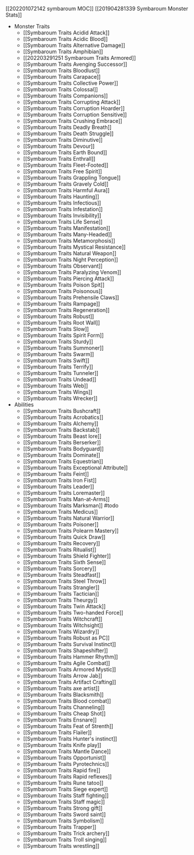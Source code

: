 [[202201072142 symbaroum MOC]]
[[201904281339 Symbaroum Monster Stats]]

- Monster Traits
	- [[Symbaroum Traits Acidid Attack]]
	- [[Symbaroum Traits Acidic Blood]]
	- [[Symbaroum Traits Alternative Damage]]
	- [[Symbaroum Traits Amphibian]]
	- [[202203291251 Symbaroum Traits Armored]]
	- [[Symbaroum Traits Avenging Successor]]
	- [[Symbaroum Traits Bloodlust]]
	- [[Symbaroum Traits Carapace]]
	- [[Symbaroum Traits Collective Power]]
	- [[Symbaroum Traits Colossal]]
	- [[Symbaroum Traits Companions]]
	- [[Symbaroum Traits Corrupting Attack]]
	- [[Symbaroum Traits Corruption Hoarder]]
	- [[Symbaroum Traits Corruption Sensitive]]
	- [[Symbaroum Traits Crushing Embrace]]
	- [[Symbaroum Traits Deadly Breath]]
	- [[Symbaroum Traits Death Struggle]]
	- [[Symbaroum Traits Diminutive]]
	- [[Symbaroum Traits Devour]]
	- [[Symbaroum Traits Earth Bound]]
	- [[Symbaroum Traits Enthrall]]
	- [[Symbaroum Traits Fleet-Footed]]
	- [[Symbaroum Traits Free Spirit]]
	- [[Symbaroum Traits Grappling Tongue]]
	- [[Symbaroum Traits Gravely Cold]]
	- [[Symbaroum Traits Harmful Aura]]
	- [[Symbaroum Traits Haunting]]
	- [[Symbaroum Traits Infectious]]
	- [[Symbaroum Traits Infestation]]
	- [[Symbaroum Traits Invisibility]]
	- [[Symbaroum Traits Life Sense]]
	- [[Symbaroum Traits Manifestation]]
	- [[Symbaroum Traits Many-Headed]]
	- [[Symbaroum Traits Metamorphosis]]
	- [[Symbaroum Traits Mystical Resistance]]
	- [[Symbaroum Traits Natural Weapon]]
	- [[Symbaroum Traits Night Perception]]
	- [[Symbaroum Traits Observant]]
	- [[Symbaroum Traits Paralyzing Venom]]
	- [[Symbaroum Traits Piercing Attack]]
	- [[Symbaroum Traits Poison Spit]]
	- [[Symbaroum Traits Poisonous]]
	- [[Symbaroum Traits Prehensile Claws]]
	- [[Symbaroum Traits Rampage]]
	- [[Symbaroum Traits Regeneration]]
	- [[Symbaroum Traits Robust]]
	- [[Symbaroum Traits Root Wall]]
	- [[Symbaroum Traits Slow]]
	- [[Symbaroum Traits Spirit Form]]
	- [[Symbaroum Traits Sturdy]]
	- [[Symbaroum Traits Summoner]]
	- [[Symbaroum Traits Swarm]]
	- [[Symbaroum Traits Swift]]
	- [[Symbaroum Traits Terrify]]
	- [[Symbaroum Traits Tunneler]]
	- [[Symbaroum Traits Undead]]
	- [[Symbaroum Traits Web]]
	- [[Symbaroum Traits Wings]]
	- [[Symbaroum Traits Wrecker]]
- Abilities
	- [[Symbaroum Traits Bushcraft]]
	- [[Symbaroum Traits Acrobatics]]
	- [[Symbaroum Traits Alchemy]]
	- [[Symbaroum Traits Backstab]]
	- [[Symbaroum Traits Beast lore]]
	- [[Symbaroum Traits Berserker]]
	- [[Symbaroum Traits Bodyguard]]
	- [[Symbaroum Traits Dominate]]
	- [[Symbaroum Traits Equestrian]]
	- [[Symbaroum Traits Exceptional Attribute]]
	- [[Symbaroum Traits Feint]]
	- [[Symbaroum Traits Iron Fist]]
	- [[Symbaroum Traits Leader]]
	- [[Symbaroum Traits Loremaster]]
	- [[Symbaroum Traits Man-at-Arms]]
	- [[Symbaroum Traits Marksman]] #todo 
	- [[Symbaroum Traits Medicus]]
	- [[Symbaroum Traits Natural Warrior]]
	- [[Symbaroum Traits Poisoner]]
	- [[Symbaroum Traits Polearm Mastery]]
	- [[Symbaroum Traits Quick Draw]]
	- [[Symbaroum Traits Recovery]]
	- [[Symbaroum Traits Ritualist]]
	- [[Symbaroum Traits Shield Fighter]]
	- [[Symbaroum Traits Sixth Sense]]
	- [[Symbaroum Traits Sorcery]]
	- [[Symbaroum Traits Steadfast]]
	- [[Symbaroum Traits Steel Throw]]
	- [[Symbaroum Traits Strangler]]
	- [[Symbaroum Traits Tactician]]
	- [[Symbaroum Traits Theurgy]]
	- [[Symbaroum Traits Twin Attack]]
	- [[Symbaroum Traits Two-handed Force]]
	- [[Symbaroum Traits Witchcraft]]
	- [[Symbaroum Traits Witchsight]]
	- [[Symbaroum Traits Wizardry]]
	- [[Symbaroum Traits Robust as PC]]
	- [[Symbaroum Traits Survival Instinct]]
	- [[Symbaroum Traits  Shapeshifter]]
	- [[Symbaroum Traits Hammer Rhythm]]
	- [[Symbaroum Traits Agile Combat]]
	- [[Symbaroum Traits Armored Mystic]]
	- [[Symbaroum Traits Arrow Jab]]
	- [[Symbaroum Traits Artifact Crafting]]
	- [[Symbaroum Traits axe artist]]
	- [[Symbaroum Traits Blacksmith]]
	- [[Symbaroum Traits Blood combat]]
	- [[Symbaroum Traits Channeling]]
	- [[Symbaroum Traits Cheap Shot]]
	- [[Symbaroum Traits Ensnare]]
	- [[Symbaroum Traits Feat of Strenth]]
	- [[Symbaroum Traits Flailer]]
	- [[Symbaroum Traits Hunter's instinct]]
	- [[Symbaroum Traits Knife play]]
	- [[Symbaroum Traits Mantle Dance]]
	- [[Symbaroum Traits Opportunist]]
	- [[Symbaroum Traits Pyrotechnics]]
	- [[Symbaroum Traits Rapid fire]]
	- [[Symbaroum Traits Rapid reflexes]]
	- [[Symbaroum Traits Rune tatoo]]
	- [[Symbaroum Traits Siege expert]]
	- [[Symbaroum Traits Staff fighting]]
	- [[Symbaroum Traits Staff magic]]
	- [[Symbaroum Traits Strong gift]]
	- [[Symbaroum Traits Sword saint]]
	- [[Symbaroum Traits Symbolism]]
	- [[Symbaroum Traits Trapper]]
	- [[Symbaroum Traits Trick archery]]
	- [[Symbaroum Traits Troll singing]]
	- [[Symbaroum Traits wrestling]]